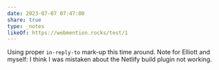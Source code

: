 ```yaml
---
date: 2023-07-07 07:47:00
share: true
type: _notes
likeOf: https://webmention.rocks/test/1
---
```

Using proper `in-reply-to` mark-up this time around. Note for Elliott and myself: I think I was mistaken about the Netlify build plugin not working.